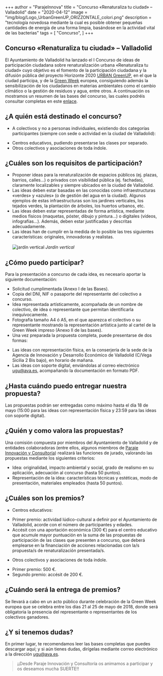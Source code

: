 +++
author = "ParajeInnova"
title = "Concurso «Renaturaliza tu ciudad» – Valladolid"
date = "2020-04-12"
image = "img/blog/Logo_UrbanGreenUP_ORIZZONTALE_colori.png"
description = "tecnología novedosa mediante la cual es posible obtener pequeñas cantidades de energía de una forma limpia, basándose en la actividad vital de las bacterias"
tags = [
    "Concurso",
    ]
+++
## Concurso «Renaturaliza tu ciudad» – Valladolid
El Ayuntamiento de Valladolid ha lanzado el I Concurso de ideas de participación ciudadana sobre renaturalización urbana «Renaturaliza tu ciudad» cuyo objetivo es el fomento de la participación ciudadana y la difusión pública del proyecto Horizonte 2020 [URBAN GreenUP](http://www.urbangreenup.eu/), en el que la ciudad participa, y de la [Green Week](http://www.eugreenweek.eu/) europea, consiguiendo además la sensibilización de los ciudadanos en materias ambientales como el cambio  climático o la gestión de residuos y agua, entre otros. A continuación os mostramos un resumen de las bases del concurso, las cuales podréis consultar completas en este [enlace](http://www.valladolidadelante.es/node/12885).
## ¿A quién está destinado el concurso?
+ A colectivos y no a personas individuales, existiendo dos categorías participantes (siempre con sede o actividad en la ciudad de Valladolid):
- Centros educativos, pudiendo presentarse las clases por separado.
- Otros colectivos y asociaciones de toda índole.
## ¿Cuáles son los requisitos de participación?
+ Proponer ideas para la renaturalización de espacios públicos (ej. plazas, barrios, calles…) o privados con visibilidad pública (ej. fachadas), claramente localizables y siempre ubicados en la ciudad de Valladolid.
+ Las ideas deben estar basadas en las conocidas como infraestructuras «verdes» y «azules» (o de gestión del agua en la ciudad). Algunos ejemplos de estas infraestructuras son los jardines verticales, los tejados verdes, la plantación de árboles, los huertos urbanos, etc.
+ Las ideas deben estar representadas de forma artística, mediante medios físicos (maquetas, póster, dibujo y pintura…) o digitales (vídeos, infografías…). Además, deben estar justificadas y descritas adecuadamente.
+ Las ideas han de cumplir en la medida de lo posible las tres siguientes características: originales, innovadoras y realistas.\
\
![jardín vertical](/img/blog/jardin-vertical.jpg "jardín vertical")
*Jardín vertical*
## ¿Cómo puedo participar?
Para la presentación a concurso de cada idea, es necesario aportar la siguiente documentación:
+ Solicitud cumplimentada (Anexo I de las Bases).
+ Copia del DNI, NIF o pasaporte del representante del colectivo a concurso.
+ Idea representada artísticamente, acompañada de un nombre de colectivo, de idea o representante que permitan identificarla inequívocamente.
+ Fotografía tamaño A4 ó A5, en el que aparezca el colectivo o su representante mostrando la representación artística junto al cartel de la Green Week impreso (Anexo II de las bases).
+ Una vez preparada la propuesta completa, puede presentarse de dos formas:
- Las ideas con representación física, en la conserjería de la sede de la Agencia de Innovación y Desarrollo Económico de Valladolid (C/Vega Sicilia 2 Bis bajo), en horario de mañana.
- Las ideas con soporte digital, enviándolas al correo electrónico ugu@ava.es, acompañando la documentación en formato PDF.
## ¿Hasta cuándo puedo entregar nuestra propuesta?
Las propuestas podrán ser entregadas como máximo hasta el día 18 de mayo (15:00 para las ideas con representación física y 23:59 para las ideas con soporte digital).
## ¿Quién y como valora las propuestas?
Una comisión compuesta por miembros del Ayuntamiento de Valladolid y de entidades colaboradoras (entre ellos, algunos miembros de [Paraje Innovación y Consultoría](https://www.parajeinnova.com/)) realizará las funciones de jurado, valorando las propuestas mediante los siguientes criterios:
+ Idea: originalidad, impacto ambiental y social, grado de realismo en su aplicación, adecuación al concurso (hasta 50 puntos).
+ Representación de la idea: características técnicas y estéticas, modo de presentación, materiales empleados (hasta 50 puntos).
## ¿Cuáles son los premios?
+ Centros educativos:
- Primer premio: actividad lúdico-cultural a definir por el Ayuntamiento de Valladolid, acorde con el número de participantes y edades.
- Accésit con una aportación económica (300 €) para el centro educativo que acumule mayor puntuación en la suma de las propuestas de participación de las clases que presenten a concurso, que deberá emplearse en la financiación de acciones relacionadas con la/s propuesta/s de renaturalización presentada/s.
+ Otros colectivos y asociaciones de toda índole.
- Primer premio: 500 €.
- Segundo premio: accésit de 200 €.
## ¿Cuándo será la entrega de premios?
Se llevará a cabo en un acto público durante celebración de la Green Week europea que se celebra entre los días 21 al 25 de mayo de 2018, donde será obligatoria la presencia del representante o representantes de los colectivos ganadores.
## ¿Y si tenemos dudas?
En primer lugar, te recomendamos leer las bases completas que puedes descargar aquí; y si aún tienes dudas, dirígelas mediante correo electrónico a la dirección ugu@ava.es.
>¡¡Desde Paraje Innovación y Consultoría os animamos a participar y os deseamos mucha SUERTE!!